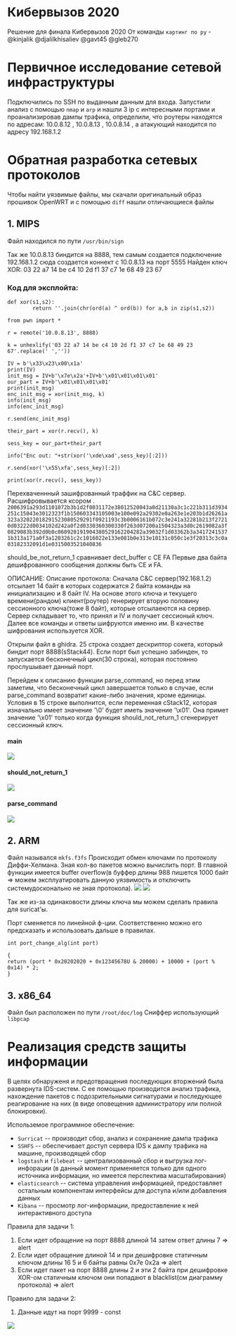 # Кибервызов 2020
Решение для финала Кибервызов 2020
От команды `картинг по ру` - @kinjalik @djalilkhisaliev @gavt45 @gleb270

# Первичное исследование сетевой инфраструктуры

Подключились по SSH по выданным данным для входа. 
Запустили анализ с помощью `nmap` и `arp` и нашли 3 ip с интересными портами и проанализировав дампы трафика, определили, что роутеры находятся по адресам: 10.0.8.12 , 10.0.8.13 , 10.0.8.14 , а атакующий находится по адресу 192.168.1.2

# Обратная разработка сетевых протоколов

Чтобы найти уязвимые файлы, мы скачали оригинальный образ прошивок OpenWRT и с помощью `diff` нашли отличающиеся файлы

## 1. MIPS

Файл находился по пути `/usr/bin/sign`
 
Так же 10.0.8.13 биндится на 8888, тем самым создается подключение
192.168.1.2 сюда создается коннект c 10.0.8.13 на порт 5555
Найден ключ XOR: 
03 22 a7 14 be c4 10 2d f1 37 c7 1e 68 49 23 67

### Код для эксплойта:
```
def xor(s1,s2):
        return ''.join(chr(ord(a) ^ ord(b)) for a,b in zip(s1,s2))

from pwn import *

r = remote('10.0.8.13', 8888)

k = unhexlify('03 22 a7 14 be c4 10 2d f1 37 c7 1e 68 49 23 67'.replace(' ',''))

IV = b'\x33\x23\x00\x1a'
print(IV)
init_msg = IV+b'\x7e\x2a'+IV+b'\x01\x01\x01\x01'
our_part = IV+b'\x01\x01\x01\x01'
print(init_msg)
enc_init_msg = xor(init_msg, k)
info(init_msg)
info(enc_init_msg)

r.send(enc_init_msg)

their_part = xor(r.recv(), k)

sess_key = our_part+their_part

info("Enc out: "+str(xor('\xde\xad',sess_key)[:2]))

r.send(xor('\x55\xfa',sess_key)[:2])

print(xor(r.recv(), sess_key))

```



Перехваченнный зашифрованный траффик на C&C сервер. Расшифровывается ксором .
`2006391a293d1101072b3b1d2f0031172e38012520043a0d21130a3c1c221b311d3934251c15043e3012323f1b150603343105003e100e092a29302e0a263e1e203b1d26261a323a32022018291523080529291f0921193c3b0006161b072c3e241a32281b213f27210d03222d0034102d242a0f2d0330360300330f263d07200a1504323a3d0c2619082a3f0829083b392d0b0c060920191904380529162204282a39032f1d03362b3a34172415371b313a171a0f3a1203261c2c1016022e133e081b0e313e10131c050c1e3f20313c3c0a03182332091d1e0315003521040836`

should_be_not_return_1 сравнивает dect_buffer с CE FA
Первые два байта дешифрованного сообщения должны быть CE и FA. 

ОПИСАНИЕ:
Описание протокола: 
Сначала C&C сервер(192.168.1.2) отсылает 14 байт в которых содержатся 2 байта команды на инициализацию и 8 байт IV. На основе этого ключа и текущего времени(рандом) клиент(роутер) генерирует вторую половину сессионного ключа(тоже 8 байт), 
которые отсылаеются на сервер. Сервер складывает то, что принял и IV и получает сессионый ключ. Далее все команды и ответы шифруются именно им. В качестве шифрования используется XOR. 

Открыли файл в ghidra. 25 строка создает дескриптор сокета, который биндит порт 8888(sStack44). 
Если порт был успешно забинден, то запускается бесконечный цикл(30 строка), которая постоянно прослушывает данный порт. 

Перейдем к описанию функции parse_command, но перед этим заметим, что бесконечный цикл завершается только в случае, если parse_command возвратит какие-либо значения, кроме единицы. Условия в 15 строке выполнится, если переменная cStack12, которая изначально имеет значение 
'\0' будет иметь значение '\x01'. Она примет значение '\x01' только когда функция should_not_return_1 сгенерирует сессионный ключ.
#### main
![](https://i.imgur.com/EHWi1C2.png)

#### should_not_return_1
![](https://i.imgur.com/FkXFzRr.png) 

#### parse_command
![](https://i.imgur.com/yMpvIbA.png)

## 2. ARM

Файл назывался `mkfs.f3fs`
Происходит обмен ключами по протоколу Диффи-Хелмана.
Зная кол-во пакетов можно вычислить порт.
В главной функции имеется buffer overflow(в буффер длины 988 пишется 1000 байт => можем эксплуатировать данную уязвимость и отключить системудосконально не зная протокола).
![](https://i.imgur.com/hNOF4nf.png)
![](https://i.imgur.com/g3h86mv.png)


Так же из-за одинаковости длины ключа мы можем сделать правила для suricat'ы.

Порт сменяется по линейной ф-ции. Соответственно можно его предсказать и использовать дальше в правилах. 
```
int port_change_alg(int port) 

{ 
return (port * 0x20202020 + 0x12345678U & 20000) + 10000 + (port % 0x14) * 2; 
}
```



## 3. x86_64

Файл был расположен по пути `/root/doc/log`
Сниффер использующий `libpcap`


# Реализация средств защиты информации
В целях обнаруженя и предотвращения последующих вторжений была развернута IDS-систем. С ее помощью производится анализ трафика, нахождение пакетов с подозрительными сигнатурами и последующее реагирование на них (в виде оповещения администратору или полной блокировки).

Использемое программное обеспечение:
- `Surricat` -- производит сбор, анализ и сохранение дампа трафика
- `SSHFS` -- обеспечивает доступ сервера IDS к дампу трафика на машине, производящей сбор
- `logstash` и `filebeat` -- централизованный сбор и выгрузка лог-инфорации (в данный момент применяется только для одного источника информации, но имеется перспектива масштабирования)
- `elasticsearch` -- система управления информацией, предоставляет остальным компонентам интерфейсы для доступа и/или добавления данных
- `Kibana` -- просмотр лог-информации, предоставление к ней интерактивного доступа

Правила для задачи 1:
1. Если идет обращение на порт 8888 длиной 14 затем ответ длины 7 => alert
2. Если идет обращение длиной 14 и при дешифровке статичным ключом длины 16 5 и 6 байты равны 0x7e 0x2a => alert
3. Если идет пакет на порт 8888 длины 2 и эти 2 байта при дешифровке XOR-ом статичным ключом они попадают в blacklist(см диаграмму протокола) => alert

Правило для задачи 2:
1. Данные идут на порт 9999 - const

![](https://i.imgur.com/lNagQe6.jpg)
